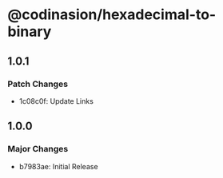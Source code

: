 # @codinasion/hexadecimal-to-binary

## 1.0.1

### Patch Changes

- 1c08c0f: Update Links

## 1.0.0

### Major Changes

- b7983ae: Initial Release
